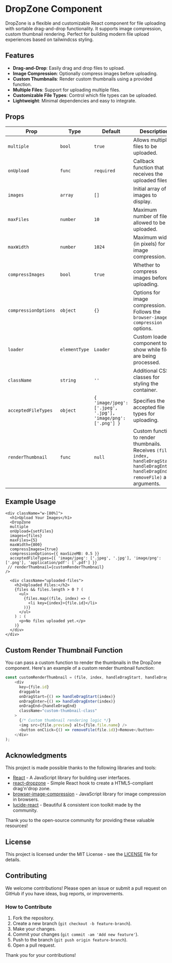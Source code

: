 # DropZone Component

DropZone is a flexible and customizable React component for file uploading with sortable drag-and-drop functionality. It supports image compression, custom thumbnail rendering. Perfect for building modern file upload experiences based on tailwindcss styling.

## Features

- **Drag-and-Drop**: Easily drag and drop files to upload.
- **Image Compression**: Optionally compress images before uploading.
- **Custom Thumbnails**: Render custom thumbnails using a provided function.
- **Multiple Files**: Support for uploading multiple files.
- **Customizable File Types**: Control which file types can be uploaded.
- **Lightweight**: Minimal dependencies and easy to integrate.

## Props

| Prop                | Type                 | Default                     | Description                                                                                          |
| ------------------- | -------------------- | --------------------------- | ---------------------------------------------------------------------------------------------------- |
| `multiple`          | `bool`               | `true`                      | Allows multiple files to be uploaded.                                                                |
| `onUpload`          | `func`               | `required`                  | Callback function that receives the uploaded files.                                                  |
| `images`            | `array`              | `[]`                        | Initial array of images to display.                                                                  |
| `maxFiles`          | `number`             | `10`                        | Maximum number of files allowed to be uploaded.                                                      |
| `maxWidth`          | `number`             | `1024`                      | Maximum width (in pixels) for image compression.                                                     |
| `compressImages`    | `bool`               | `true`                      | Whether to compress images before uploading.                                                         |
| `compressionOptions`| `object`             | `{}`                        | Options for image compression. Follows the `browser-image-compression` options.                      |
| `loader`            | `elementType`        | `Loader`                    | Custom loader component to show while files are being processed.                                     |
| `className`         | `string`             | `''`                        | Additional CSS classes for styling the container.                                                    |
| `acceptedFileTypes` | `object`             | `{ 'image/jpeg': ['.jpeg', '.jpg'], 'image/png': ['.png'] }` | Specifies the accepted file types for uploading.                         |
| `renderThumbnail`   | `func`               | `null`                      | Custom function to render thumbnails. Receives `(file, index, handleDragStart, handleDragEnter, handleDragEnd, removeFile)` as arguments. |

## Example Usage

    
    <div className="w-[80%]">
      <h1>Upload Your Images</h1>
      <DropZone
      multiple
      onUpload={setFiles}
      images={files}
      maxFiles={5}
      maxWidth={800}
      compressImages={true}
      compressionOptions={{ maxSizeMB: 0.5 }}
      acceptedFileTypes={{ 'image/jpeg': ['.jpeg', '.jpg'], 'image/png': ['.png'], 'application/pdf': ['.pdf'] }}
     // renderThumbnail={customRenderThumbnail}
    />

      <div className="uploaded-files">
        <h2>Uploaded Files:</h2>
        {files && files.length > 0 ? (
          <ul>
            {files.map((file, index) => (
              <li key={index}>{file.id}</li>
            ))}
          </ul>
        ) : (
          <p>No files uploaded yet.</p>
        )}
      </div>
    </div>

## Custom Render Thumbnail Function

You can pass a custom function to render the thumbnails in the DropZone component. Here's an example of a custom render thumbnail function:

```javascript
const customRenderThumbnail = (file, index, handleDragStart, handleDragEnter, handleDragEnd, removeFile) => (
    <div
      key={file.id}
      draggable
      onDragStart={() => handleDragStart(index)}
      onDragEnter={() => handleDragEnter(index)}
      onDragEnd={handleDragEnd}
      className="custom-thumbnail-class"
    >
      {/* Custom thumbnail rendering logic */}
      <img src={file.preview} alt={file.file.name} />
      <button onClick={() => removeFile(file.id)}>Remove</button>
    </div>
);
```

## Acknowledgments

This project is made possible thanks to the following libraries and tools:

- [React](https://reactjs.org/) - A JavaScript library for building user interfaces.
- [react-dropzone](https://react-dropzone.js.org/) - Simple React hook to create a HTML5-compliant drag'n'drop zone.
- [browser-image-compression](https://www.npmjs.com/package/browser-image-compression) - JavaScript library for image compression in browsers.
- [lucide-react](https://lucide.dev/) - Beautiful & consistent icon toolkit made by the community.

Thank you to the open-source community for providing these valuable resources!

## License

This project is licensed under the MIT License - see the [LICENSE](LICENSE) file for details.

## Contributing

We welcome contributions! Please open an issue or submit a pull request on GitHub if you have ideas, bug reports, or improvements.

### How to Contribute

1. Fork the repository.
2. Create a new branch (`git checkout -b feature-branch`).
3. Make your changes.
4. Commit your changes (`git commit -am 'Add new feature'`).
5. Push to the branch (`git push origin feature-branch`).
6. Open a pull request.

Thank you for your contributions!

